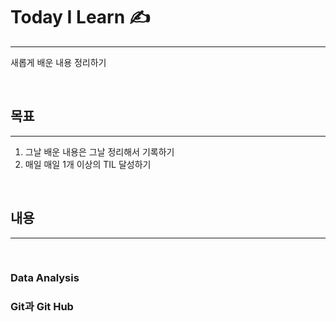 # Today I Learn ✍️

---

새롭게 배운 내용 정리하기

<br>

## 목표

---

1. 그날 배운 내용은 그날 정리해서 기록하기
2. 매일 매일 1개 이상의 TIL 달성하기

<br>

## 내용

---

<br>

### Data Analysis

### Git과 Git Hub

###
